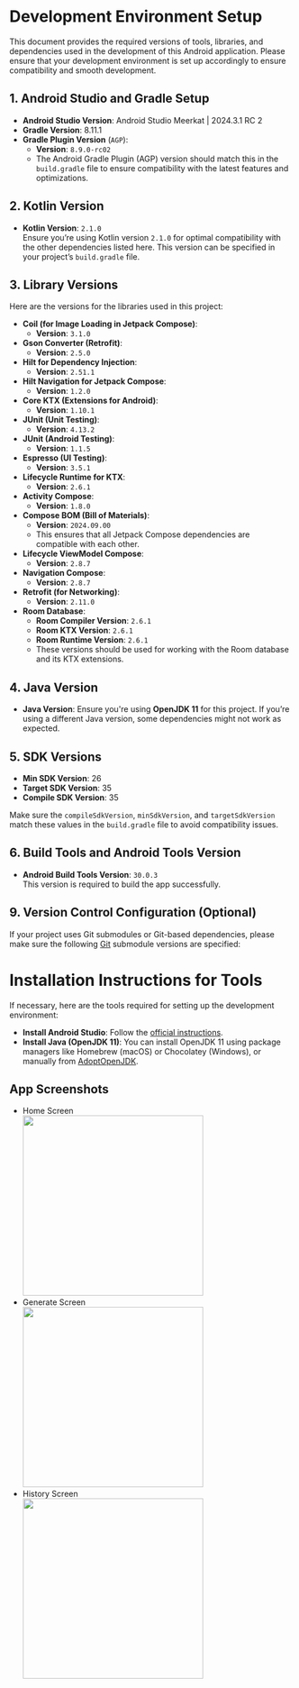 # Development Environment Setup

This document provides the required versions of tools, libraries, and dependencies used in the development of this Android application. Please ensure that your development environment is set up accordingly to ensure compatibility and smooth development.

## 1. Android Studio and Gradle Setup

- **Android Studio Version**: Android Studio Meerkat | 2024.3.1 RC 2
- **Gradle Version**: 8.11.1
- **Gradle Plugin Version** (`AGP`):  
  - **Version**: `8.9.0-rc02`  
  - The Android Gradle Plugin (AGP) version should match this in the `build.gradle` file to ensure compatibility with the latest features and optimizations.

## 2. Kotlin Version

- **Kotlin Version**: `2.1.0`  
  Ensure you’re using Kotlin version `2.1.0` for optimal compatibility with the other dependencies listed here. This version can be specified in your project’s `build.gradle` file.

## 3. Library Versions

Here are the versions for the libraries used in this project:

- **Coil (for Image Loading in Jetpack Compose)**:  
  - **Version**: `3.1.0`  
- **Gson Converter (Retrofit)**:  
  - **Version**: `2.5.0`  
- **Hilt for Dependency Injection**:  
  - **Version**: `2.51.1`  
- **Hilt Navigation for Jetpack Compose**:  
  - **Version**: `1.2.0`  
- **Core KTX (Extensions for Android)**:  
  - **Version**: `1.10.1`  
- **JUnit (Unit Testing)**:  
  - **Version**: `4.13.2`  
- **JUnit (Android Testing)**:  
  - **Version**: `1.1.5`  
- **Espresso (UI Testing)**:  
  - **Version**: `3.5.1`  
- **Lifecycle Runtime for KTX**:  
  - **Version**: `2.6.1`  
- **Activity Compose**:  
  - **Version**: `1.8.0`  
- **Compose BOM (Bill of Materials)**:  
  - **Version**: `2024.09.00`  
  - This ensures that all Jetpack Compose dependencies are compatible with each other.
- **Lifecycle ViewModel Compose**:  
  - **Version**: `2.8.7`  
- **Navigation Compose**:  
  - **Version**: `2.8.7`  
- **Retrofit (for Networking)**:  
  - **Version**: `2.11.0`  
- **Room Database**:  
  - **Room Compiler Version**: `2.6.1`  
  - **Room KTX Version**: `2.6.1`  
  - **Room Runtime Version**: `2.6.1`  
  - These versions should be used for working with the Room database and its KTX extensions.

## 4. Java Version

- **Java Version**: Ensure you're using **OpenJDK 11** for this project. If you’re using a different Java version, some dependencies might not work as expected.

## 5. SDK Versions

- **Min SDK Version**: 26
- **Target SDK Version**: 35
- **Compile SDK Version**: 35

Make sure the `compileSdkVersion`, `minSdkVersion`, and `targetSdkVersion` match these values in the `build.gradle` file to avoid compatibility issues.

## 6. Build Tools and Android Tools Version

- **Android Build Tools Version**: `30.0.3`  
  This version is required to build the app successfully.
  
## 9. Version Control Configuration (Optional)

If your project uses Git submodules or Git-based dependencies, please make sure the following [Git](https://git-scm.com/) submodule versions are specified:

# Installation Instructions for Tools

If necessary, here are the tools required for setting up the development environment:

- **Install Android Studio**: Follow the [official instructions](https://developer.android.com/studio).
- **Install Java (OpenJDK 11)**: You can install OpenJDK 11 using package managers like Homebrew (macOS) or Chocolatey (Windows), or manually from [AdoptOpenJDK](https://adoptopenjdk.net/).


## App Screenshots

- Home Screen\
  <img src="https://github.com/user-attachments/assets/356245ed-a514-4008-b6ee-661fbcda5a2a" width="320">
- Generate Screen\
  <img src="https://github.com/user-attachments/assets/41cd5368-1604-4117-94a2-a3aac375fb92" width="320">
- History Screen\
  <img src="https://github.com/user-attachments/assets/8ca8ea43-5de2-46bb-99ed-317fa7ccb6ec" width="320">
